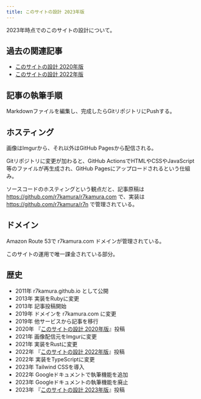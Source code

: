 ```yaml
---
title: このサイトの設計 2023年版
---
```


2023年時点でのこのサイトの設計について。

## 過去の関連記事

- [このサイトの設計 2020年版](/articles/2020-09-23-this-site-setup-2020)
- [このサイトの設計 2022年版](/articles/2022-01-05-this-site-setup-2022)

## 記事の執筆手順

Markdownファイルを編集し、完成したらGitリポジトリにPushする。

## ホスティング

画像はImgurから、それ以外はGitHub Pagesから配信される。

Gitリポジトリに変更が加わると、GitHub ActionsでHTMLやCSSやJavaScript等のファイルが再生成され、GitHub Pagesにアップロードされるという仕組み。

ソースコードのホスティングという観点だと、記事原稿は <https://github.com/r7kamura/r7kamura.com> で、実装は <https://github.com/r7kamura/r7n> で管理されている。

## ドメイン

Amazon Route 53で r7kamura.com ドメインが管理されている。

このサイトの運用で唯一課金されている部分。

## 歴史

- 2011年 r7kamura.github.io として公開
- 2013年 実装をRubyに変更
- 2013年 記事投稿開始
- 2019年 ドメインを r7kamura.com に変更
- 2019年 他サービスから記事を移行
- 2020年 『[このサイトの設計 2020年版](/articles/2020-09-23-this-site-setup-2020)』投稿
- 2021年 画像配信元をImgurに変更
- 2021年 実装をRustに変更
- 2022年 『[このサイトの設計 2022年版](/articles/2022-01-05-this-site-setup-2022)』投稿
- 2022年 実装をTypeScriptに変更
- 2023年 Tailwind CSSを導入
- 2022年 Googleドキュメントで執筆機能を追加
- 2023年 Googleドキュメントの執筆機能を廃止
- 2023年 『[このサイトの設計 2023年版](/articles/2023-05-26-site-architecture-2023)』投稿
